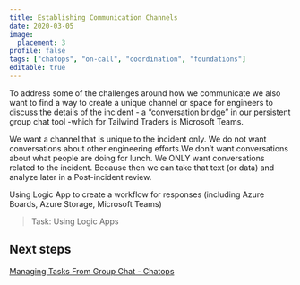 ```yaml
---
title: Establishing Communication Channels
date: 2020-03-05
image:
  placement: 3
profile: false
tags: ["chatops", "on-call", "coordination", "foundations"]
editable: true
---
```


To address some of the challenges around how we communicate we also want to find a way to create a unique channel or space for engineers to discuss the details of the incident - a “conversation bridge” in our persistent group chat tool -which for Tailwind Traders is Microsoft Teams.  

We want a channel that is unique to the incident only. We do not want conversations about other engineering efforts.We don’t want conversations about what people are doing for lunch. We ONLY want conversations related to the incident. Because then we can take that text (or data) and analyze later in a Post-incident review.

Using Logic App to create a workflow for responses (including Azure Boards, Azure Storage, Microsoft Teams)

>Task: Using Logic Apps

## Next steps

[Managing Tasks From Group Chat - Chatops](/post/managing-tasks-from-group-chat-chatops/)